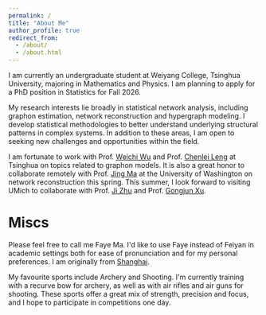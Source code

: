 ```yaml
---
permalink: /
title: "About Me"
author_profile: true
redirect_from: 
  - /about/
  - /about.html
---
```


I am currently an undergraduate student at Weiyang College, Tsinghua University, majoring in Mathematics and Physics. I am planning to apply for a PhD position in Statistics for Fall 2026.

My research interests lie broadly in statistical network analysis, including graphon estimation, network reconstruction and hypergraph modeling. I develop statistical methodologies to better understand underlying structural patterns in complex systems. In addition to these areas, I am open to seeking new challenges and opportunities within the field. 

I am fortunate to work with Prof. [Weichi Wu](https://www.stat.tsinghua.edu.cn/en/info/1023/1048.htm) and Prof. [Chenlei Leng](https://warwick.ac.uk/fac/sci/statistics/staff/academic-research/leng/) at Tsinghua on topics related to graphon models. It is also a great honor to collaborate remotely with Prof. [Jing Ma](https://www.biostat.washington.edu/people/jing-ma) at the University of Washington on network reconstruction this spring. This summer, I look forward to visiting UMich to collaborate with Prof. [Ji Zhu](https://dept.stat.lsa.umich.edu/~jizhu/) and Prof. [Gongjun Xu](https://sites.google.com/umich.edu/gongjunxu).


# Miscs

Please feel free to call me Faye Ma. I'd like to use Faye instead of Feiyan in academic settings both for ease of pronunciation and for my personal preferences. I am originally from [Shanghai](https://en.wikipedia.org/wiki/Shanghai).

My favourite sports include Archery and Shooting. I'm currently training with a recurve bow for archery, as well as with air rifles and air guns for shooting. These sports offer a great mix of strength, precision and focus, and I hope to participate in competitions one day.
